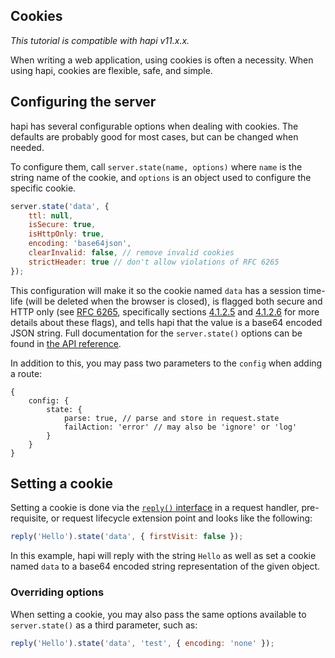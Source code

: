 ## Cookies

_This tutorial is compatible with hapi v11.x.x._

When writing a web application, using cookies is often a necessity. When using hapi, cookies are flexible, safe, and simple.

## Configuring the server

hapi has several configurable options when dealing with cookies. The defaults are probably good for most cases, but can be changed when needed.

To configure them, call `server.state(name, options)` where `name` is the string name of the cookie, and `options` is an object used to configure the specific cookie.

```javascript
server.state('data', {
    ttl: null,
    isSecure: true,
    isHttpOnly: true,
    encoding: 'base64json',
    clearInvalid: false, // remove invalid cookies
    strictHeader: true // don't allow violations of RFC 6265
});
```

This configuration will make it so the cookie named `data` has a session time-life (will be deleted when the browser is closed), is flagged both secure and HTTP only (see [RFC 6265](http://tools.ietf.org/html/rfc6265), specifically sections [4.1.2.5](http://tools.ietf.org/html/rfc6265#section-4.1.2.5) and [4.1.2.6](http://tools.ietf.org/html/rfc6265#section-4.1.2.6) for more details about these flags), and tells hapi that the value is a base64 encoded JSON string. Full documentation for the `server.state()` options can be found in [the API reference](/api#serverstatename-options).

In addition to this, you may pass two parameters to the `config` when adding a route:

```json5
{
    config: {
        state: {
            parse: true, // parse and store in request.state
            failAction: 'error' // may also be 'ignore' or 'log'
        }
    }
}
```

## Setting a cookie

Setting a cookie is done via the [`reply()` interface](/api#reply-interface) in a request handler, pre-requisite, or request lifecycle extension point and looks like the following:

```javascript
reply('Hello').state('data', { firstVisit: false });
```

In this example, hapi will reply with the string `Hello` as well as set a cookie named `data` to a base64 encoded string representation of the given object.

### Overriding options

When setting a cookie, you may also pass the same options available to `server.state()` as a third parameter, such as:

```javascript
reply('Hello').state('data', 'test', { encoding: 'none' });
```
